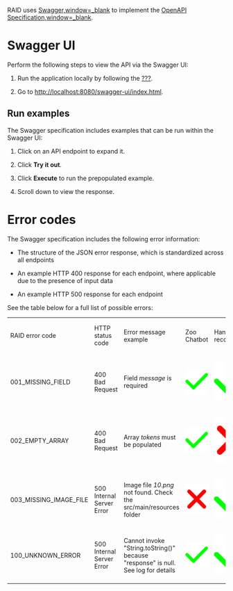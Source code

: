 RAID uses [Swagger,window=\_blank](https://swagger.io/) to implement the
[OpenAPI
Specification,window=\_blank](https://swagger.io/specification/).

# Swagger UI

Perform the following steps to view the API via the Swagger UI:

1.  Run the application locally by following the
    [???](#:install-and-run-quickstart.adoc).

2.  Go to <http://localhost:8080/swagger-ui/index.html>.

## Run examples

The Swagger specification includes examples that can be run within the
Swagger UI:

1.  Click on an API endpoint to expand it.

2.  Click **Try it out**.

3.  Click **Execute** to run the prepopulated example.

4.  Scroll down to view the response.

# Error codes

The Swagger specification includes the following error information:

-   The structure of the JSON error response, which is standardized
    across all endpoints

-   An example HTTP 400 response for each endpoint, where applicable due
    to the presence of input data

-   An example HTTP 500 response for each endpoint

See the table below for a full list of possible errors:

<table>
<colgroup>
<col style="width: 20%" />
<col style="width: 20%" />
<col style="width: 20%" />
<col style="width: 20%" />
<col style="width: 20%" />
</colgroup>
<tbody>
<tr class="odd">
<td style="text-align: left;"><p>RAID error code</p></td>
<td style="text-align: left;"><p>HTTP status code</p></td>
<td style="text-align: left;"><p>Error message example</p></td>
<td style="text-align: left;"><p>Zoo Chatbot</p></td>
<td style="text-align: left;"><p>Handwriting recogniser</p></td>
</tr>
<tr class="even">
<td style="text-align: left;"><p>001_MISSING_FIELD</p></td>
<td style="text-align: left;"><p>400 Bad Request</p></td>
<td style="text-align: left;"><p>Field <em>message</em> is
required</p></td>
<td style="text-align: left;"><p><img src="green-tick.svg"
alt="Green tick" /></p></td>
<td style="text-align: left;"><p><img src="green-tick.svg"
alt="Green tick" /></p></td>
</tr>
<tr class="odd">
<td style="text-align: left;"><p>002_EMPTY_ARRAY</p></td>
<td style="text-align: left;"><p>400 Bad Request</p></td>
<td style="text-align: left;"><p>Array <em>tokens</em> must be
populated</p></td>
<td style="text-align: left;"><p><img src="green-tick.svg"
alt="Green tick" /></p></td>
<td style="text-align: left;"><p><img src="red-cross.svg"
alt="Green tick" /></p></td>
</tr>
<tr class="even">
<td style="text-align: left;"><p>003_MISSING_IMAGE_FILE</p></td>
<td style="text-align: left;"><p>500 Internal Server Error</p></td>
<td style="text-align: left;"><p>Image file <em>10.png</em> not found.
Check the src/main/resources folder</p></td>
<td style="text-align: left;"><p><img src="red-cross.svg"
alt="Green tick" /></p></td>
<td style="text-align: left;"><p><img src="green-tick.svg"
alt="Green tick" /></p></td>
</tr>
<tr class="odd">
<td style="text-align: left;"><p>100_UNKNOWN_ERROR</p></td>
<td style="text-align: left;"><p>500 Internal Server Error</p></td>
<td style="text-align: left;"><p>Cannot invoke "String.toString()"
because "response" is null. See log for details</p></td>
<td style="text-align: left;"><p><img src="green-tick.svg"
alt="Green tick" /></p></td>
<td style="text-align: left;"><p><img src="green-tick.svg"
alt="Green tick" /></p></td>
</tr>
</tbody>
</table>
